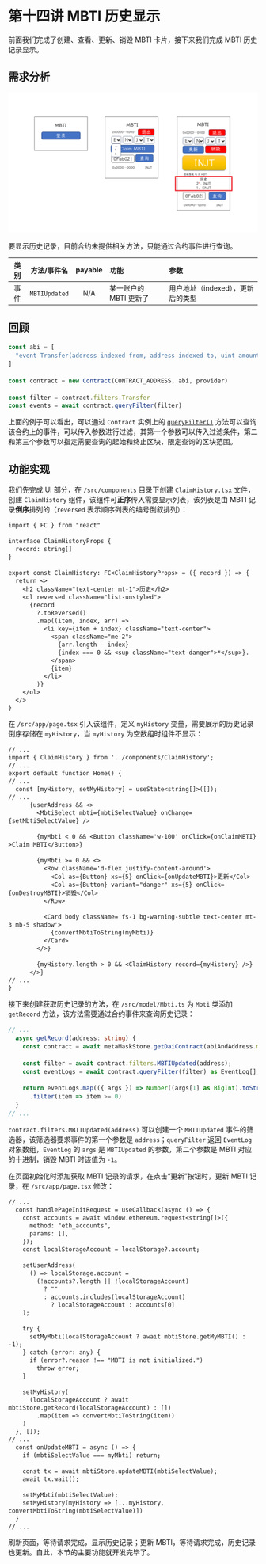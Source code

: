 # 第十四讲 MBTI 历史显示

前面我们完成了创建、查看、更新、销毁 MBTI 卡片，接下来我们完成 MBTI 历史记录显示。

## 需求分析

![线框图](./image/wireframe_drawing_lecture14.png)

要显示历史记录，目前合约未提供相关方法，只能通过合约事件进行查询。

| 类别 | 方法/事件名 | payable | 功能 | 参数 |
| :--: | :--: | :--: | :-- | :-- |
| 事件 | `MBTIUpdated` | N/A | 某一账户的 MBTI 更新了 | 用户地址（indexed），更新后的类型 |

## 回顾

```javaScript
const abi = [
  "event Transfer(address indexed from, address indexed to, uint amount)"
]

const contract = new Contract(CONTRACT_ADDRESS, abi, provider)

const filter = contract.filters.Transfer
const events = await contract.queryFilter(filter)
```

上面的例子可以看出，可以通过 `Contract` 实例上的 [`queryFilter()`](https://docs.ethers.org/v6/api/contract/#BaseContract-queryFilter) 方法可以查询该合约上的事件，可以传入参数进行过滤，其第一个参数可以传入过滤条件，第二和第三个参数可以指定需要查询的起始和终止区块，限定查询的区块范围。

## 功能实现

我们先完成 UI 部分，在 `/src/components` 目录下创建 `ClaimHistory.tsx` 文件，创建 `ClaimHistory` 组件，该组件可**正序**传入需要显示列表，该列表是由 MBTI 记录**倒序**排列的（`reversed` 表示顺序列表的编号倒叙排列）：

```tsx
import { FC } from "react"

interface ClaimHistoryProps {
  record: string[]
}

export const ClaimHistory: FC<ClaimHistoryProps> = ({ record }) => {
  return <>
    <h2 className="text-center mt-1">历史</h2>
    <ol reversed className="list-unstyled">
      {record
        ?.toReversed()
        .map((item, index, arr) =>
          <li key={item + index} className="text-center">
            <span className="me-2">
              {arr.length - index}
              {index === 0 && <sup className="text-danger">*</sup>}.
            </span>
            {item}
          </li>
        )}
    </ol>
  </>
}
```

在 `/src/app/page.tsx` 引入该组件，定义 `myHistory` 变量，需要展示的历史记录倒序存储在 `myHistory`，当 `myHistory` 为空数组时组件不显示：

```tsx
// ...
import { ClaimHistory } from '../components/ClaimHistory';
// ...
export default function Home() {
// ...
  const [myHistory, setMyHistory] = useState<string[]>([]);
// ...
      {userAddress && <>
        <MbtiSelect mbti={mbtiSelectValue} onChange={setMbtiSelectValue} />

        {myMbti < 0 && <Button className='w-100' onClick={onClaimMBTI} >Claim MBTI</Button>}

        {myMbti >= 0 && <>
          <Row className='d-flex justify-content-around'>
            <Col as={Button} xs={5} onClick={onUpdateMBTI}>更新</Col>
            <Col as={Button} variant="danger" xs={5} onClick={onDestroyMBTI}>销毁</Col>
          </Row>

          <Card body className='fs-1 bg-warning-subtle text-center mt-3 mb-5 shadow'>
            {convertMbtiToString(myMbti)}
          </Card>
        </>}

        {myHistory.length > 0 && <ClaimHistory record={myHistory} />}
      </>}
// ...
}
```

接下来创建获取历史记录的方法，在 `/src/model/Mbti.ts` 为 `Mbti` 类添加 `getRecord` 方法，该方法需要通过合约事件来查询历史记录：

```ts
// ...
  async getRecord(address: string) {
    const contract = await metaMaskStore.getDaiContract(abiAndAddress.mbti);

    const filter = await contract.filters.MBTIUpdated(address);
    const eventLogs = await contract.queryFilter(filter) as EventLog[];

    return eventLogs.map(({ args }) => Number((args[1] as BigInt).toString()))
      .filter(item => item >= 0)
  }
// ...
```

`contract.filters.MBTIUpdated(address)` 可以创建一个 `MBTIUpdated` 事件的筛选器，该筛选器要求事件的第一个参数是 `address`；`queryFilter` 返回 `EventLog` 对象数组，`EventLog` 的 `args` 是 `MBTIUpdated` 的参数，第二个参数是 MBTI 对应的十进制，销毁 MBTI 时该值为 `-1`。

在页面初始化时添加获取 MBTI 记录的请求，在点击“更新”按钮时，更新 MBTI 记录，在 `/src/app/page.tsx` 修改：

```tsx
// ...
  const handlePageInitRequest = useCallback(async () => {
    const accounts = await window.ethereum.request<string[]>({
      method: "eth_accounts",
      params: [],
    });
    const localStorageAccount = localStorage?.account;

    setUserAddress(
      () => localStorage.account =
        (!accounts?.length || !localStorageAccount)
          ? ""
          : accounts.includes(localStorageAccount)
            ? localStorageAccount : accounts[0]
    );

    try {
      setMyMbti(localStorageAccount ? await mbtiStore.getMyMBTI() : -1);
    } catch (error: any) {
      if (error?.reason !== "MBTI is not initialized.")
        throw error;
    }

    setMyHistory(
      (localStorageAccount ? await mbtiStore.getRecord(localStorageAccount) : [])
        .map(item => convertMbtiToString(item))
    )
  }, []);
// ...
  const onUpdateMBTI = async () => {
    if (mbtiSelectValue === myMbti) return;

    const tx = await mbtiStore.updateMBTI(mbtiSelectValue);
    await tx.wait();

    setMyMbti(mbtiSelectValue);
    setMyHistory(myHistory => [...myHistory, convertMbtiToString(mbtiSelectValue)])
  }
// ...
```

刷新页面，等待请求完成，显示历史记录；更新 MBTI，等待请求完成，历史记录也更新。自此，本节的主要功能就开发完毕了。
